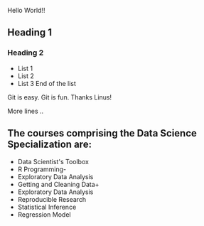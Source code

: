Hello World!!
## Heading 1
### Heading 2 

* List 1
* List 2
* List 3 
End of the list

Git is easy. Git is fun. Thanks Linus!

More lines .. 
## The courses comprising the Data Science Specialization are:

* Data Scientist's Toolbox
* R Programming-
* Exploratory Data Analysis
* Getting and Cleaning Data+
* Exploratory Data Analysis
* Reproducible Research
* Statistical Inference
* Regression Model
